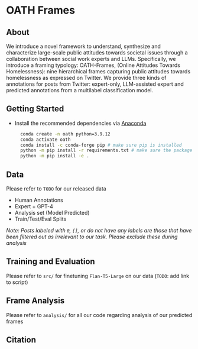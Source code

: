 # OATH Frames
## About
We introduce a novel framework to understand, synthesize and characterize large-scale public attitudes towards societal issues through a collaboration between social work experts and LLMs. Specifically, we introduce a framing typology: OATH-Frames, (Online Attitudes Towards Homelessness): nine hierarchical frames capturing public attitudes towards homelessness as expressed on Twitter. We provide three kinds of annotations for posts from Twitter: expert-only, LLM-assisted expert and predicted annotations from a multilabel classification model.
## Getting Started
* Install the recommended dependencies via [Anaconda](https://www.anaconda.com/download/)
  ```bash
    conda create -n oath python=3.9.12
    conda activate oath
    conda install -c conda-forge pip # make sure pip is installed
    python -m pip install -r requirements.txt # make sure the packages are installed in the specific conda environment
    python -m pip install -e .
  ```
## Data
Please refer to `TODO` for our released data
* Human Annotations
* Expert + GPT-4
* Analysis set (Model Predicted) 
* Train/Test/Eval Splits
  
*Note: Posts labeled with `0`, `[]`, or do not have any labels are those that have been filtered out as irrelevant to our task. Please exclude these during analysis* 
## Training and Evaluation
Please refer to `src/` for finetuning `Flan-T5-Large` on our data
(`TODO`: add link to script)
## Frame Analysis
Please refer to `analysis/` for all our code regarding analysis of our predicted frames
## Citation
```
```
